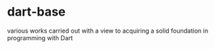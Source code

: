 # dart-base
various works carried out with a view to acquiring a solid foundation in programming with Dart


